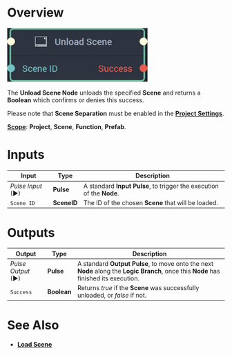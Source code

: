 # Overview

![The Unload Scene Node.](../../../.gitbook/assets/unloadscenenode20241.png)

The **Unload Scene Node** unloads the specified **Scene** and returns a **Boolean** which confirms or denies this success.

Please note that **Scene Separation** must be enabled in the [**Project Settings**](../../../modules/project-settings/sceneseparation.md).

[**Scope**](../../overview.md#scopes): **Project**, **Scene**, **Function**, **Prefab**.


# Inputs

|Input|Type|Description|
|---|---|---|
|*Pulse Input* (►)|**Pulse**|A standard **Input Pulse**, to trigger the execution of the **Node**.|
|`Scene ID`|**SceneID**|The ID of the chosen **Scene** that will be loaded.|


# Outputs

|Output|Type|Description|
|---|---|---|
|*Pulse Output* (►)|**Pulse**|A standard **Output Pulse**, to move onto the next **Node** along the **Logic Branch**, once this **Node** has finished its execution.|
|`Success`|**Boolean**|Returns *true* if the **Scene** was successfully unloaded, or *false* if not.|

# See Also

* [**Load Scene**](loadscene.md)

